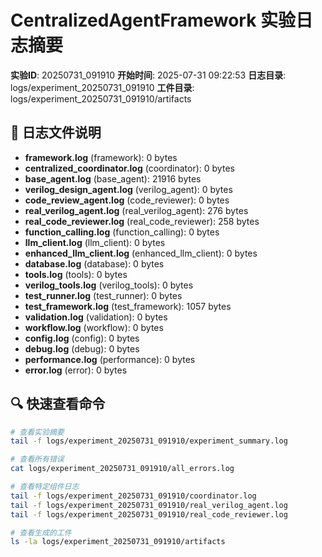 # CentralizedAgentFramework 实验日志摘要

**实验ID**: 20250731_091910
**开始时间**: 2025-07-31 09:22:53
**日志目录**: logs/experiment_20250731_091910
**工件目录**: logs/experiment_20250731_091910/artifacts

## 📁 日志文件说明

- **framework.log** (framework): 0 bytes
- **centralized_coordinator.log** (coordinator): 0 bytes
- **base_agent.log** (base_agent): 21916 bytes
- **verilog_design_agent.log** (verilog_agent): 0 bytes
- **code_review_agent.log** (code_reviewer): 0 bytes
- **real_verilog_agent.log** (real_verilog_agent): 276 bytes
- **real_code_reviewer.log** (real_code_reviewer): 258 bytes
- **function_calling.log** (function_calling): 0 bytes
- **llm_client.log** (llm_client): 0 bytes
- **enhanced_llm_client.log** (enhanced_llm_client): 0 bytes
- **database.log** (database): 0 bytes
- **tools.log** (tools): 0 bytes
- **verilog_tools.log** (verilog_tools): 0 bytes
- **test_runner.log** (test_runner): 0 bytes
- **test_framework.log** (test_framework): 1057 bytes
- **validation.log** (validation): 0 bytes
- **workflow.log** (workflow): 0 bytes
- **config.log** (config): 0 bytes
- **debug.log** (debug): 0 bytes
- **performance.log** (performance): 0 bytes
- **error.log** (error): 0 bytes

## 🔍 快速查看命令

```bash
# 查看实验摘要
tail -f logs/experiment_20250731_091910/experiment_summary.log

# 查看所有错误
cat logs/experiment_20250731_091910/all_errors.log

# 查看特定组件日志
tail -f logs/experiment_20250731_091910/coordinator.log
tail -f logs/experiment_20250731_091910/real_verilog_agent.log
tail -f logs/experiment_20250731_091910/real_code_reviewer.log

# 查看生成的工件
ls -la logs/experiment_20250731_091910/artifacts
```
